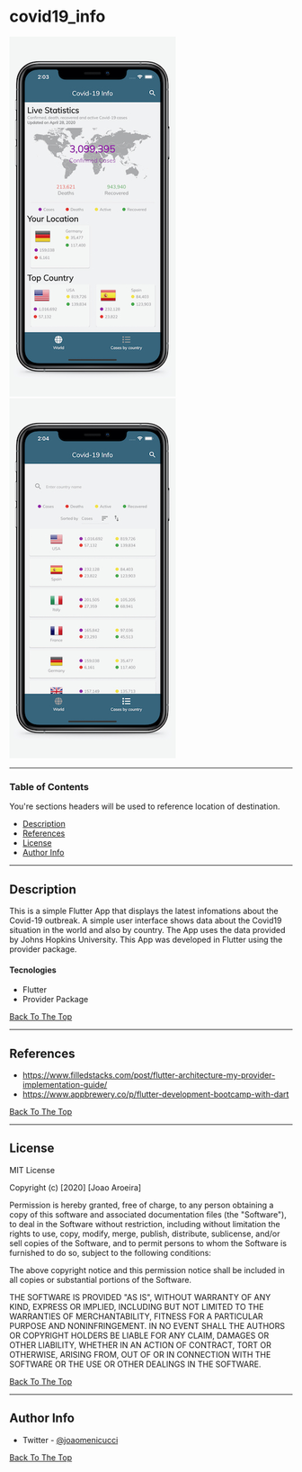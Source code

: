 # covid19_info

![screenshot 1](https://github.com/jaroeira/covid19_info/blob/master/ScreenShot1.jpeg) ![screen shot 2](https://github.com/jaroeira/covid19_info/blob/master/ScreenShot2.jpeg)


---

### Table of Contents
You're sections headers will be used to reference location of destination.

- [Description](#description)
- [References](#references)
- [License](#license)
- [Author Info](#author-info)

---

## Description

This is a simple Flutter App that displays the latest infomations about the Covid-19 outbreak. 
A simple user interface shows data about the Covid19 situation in the world and also by country. The App uses the data provided by Johns Hopkins University.
This App was developed in Flutter using the provider package. 

#### Tecnologies

- Flutter
- Provider Package

[Back To The Top](#read-me-template)

---

## References

- https://www.filledstacks.com/post/flutter-architecture-my-provider-implementation-guide/
- https://www.appbrewery.co/p/flutter-development-bootcamp-with-dart

[Back To The Top](#read-me-template)

---

## License

MIT License

Copyright (c) [2020] [Joao Aroeira]

Permission is hereby granted, free of charge, to any person obtaining a copy
of this software and associated documentation files (the "Software"), to deal
in the Software without restriction, including without limitation the rights
to use, copy, modify, merge, publish, distribute, sublicense, and/or sell
copies of the Software, and to permit persons to whom the Software is
furnished to do so, subject to the following conditions:

The above copyright notice and this permission notice shall be included in all
copies or substantial portions of the Software.

THE SOFTWARE IS PROVIDED "AS IS", WITHOUT WARRANTY OF ANY KIND, EXPRESS OR
IMPLIED, INCLUDING BUT NOT LIMITED TO THE WARRANTIES OF MERCHANTABILITY,
FITNESS FOR A PARTICULAR PURPOSE AND NONINFRINGEMENT. IN NO EVENT SHALL THE
AUTHORS OR COPYRIGHT HOLDERS BE LIABLE FOR ANY CLAIM, DAMAGES OR OTHER
LIABILITY, WHETHER IN AN ACTION OF CONTRACT, TORT OR OTHERWISE, ARISING FROM,
OUT OF OR IN CONNECTION WITH THE SOFTWARE OR THE USE OR OTHER DEALINGS IN THE
SOFTWARE.

[Back To The Top](#read-me-template)

---

## Author Info

- Twitter - [@joaomenicucci](https://twitter.com/joaomenicucci)

[Back To The Top](#read-me-template)
